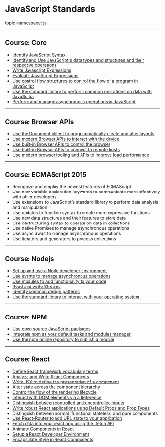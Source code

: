# JavaScript Standards

topic-namespace: js

---
## Course: Core
- [Identify JavaScript Syntax](./javascript/core/identify-javascript-syntax.md)
- [Identify and Use JavaScript's data types and structures and their respective operations](./javascript/core/identify-and-use-javascripts-data-types-and-structures-and-their-respective-operations.md)
- [Write Javascript Expressions](./javascript/core/write-javascript-expressions.md)
- [Evaluate JavaScript Expressions](./javascript/core/evaluate-javascript-expressions.md)
- [Use control flow structures to control the flow of a program in JavaScript](./javascript/core/use-control-flow-structures-to-control-the-flow-of-a-program-in-javascript.md)
- [Use the standard library to perform common operations on data with JavaScript](./javascript/core/use-the-standard-library-to-perform-common-operations-on-data-with-javascript.md)
- [Perform and manage asynchronous operations in JavaScript](./javascript/core/perform-and-manage-asynchronous-operations-in-javascript.md)

---
## Course: Browser APIs


- [Use the Document object to programmatically create and alter layouts](./javascript/browser-apis/use-the-document-object-to-programmatically-create-and-alter-layouts.md)
- [Use modern Browser APIs to interact with the device](./javascript/browser-apis/use-modern-browser-apis-to-interact-with-the-device.md)
- [Use built-in Browser APIs to control the browser](./javascript/browser-apis/use-built-in-browser-apis-to-control-the-browser.md)
- [Use built-in Browser APIs to connect to remote hosts](./javascript/browser-apis/use-built-in-browser-apis-to-connect-to-remote-hosts.md)
- [Use modern browser tooling and APIs to improve load performance](./javascript/browser-apis/use-modern-browser-tooling-and-apis-to-improve-load-performance.md)


---
## Course: ECMAScript 2015

- Recognize and employ the newest features of ECMAScript
- Use new variable declaration keywords to communicate more effectively with other developers
- Use extensions to JavaScript’s standard library to perform data analysis and manipulation
- Use updates to function syntax to create more expressive functions
- Use new data structures and their features to store data
- Use destructuring syntax to operate on data in collections
- Use native Promises to manage asynchronous operations
- Use async await to manage asynchronous operations
- Use iterators and generators to process collections


---
## Course: Nodejs


- [Set up and use a Node developer environment](./javascript/nodejs/set-up-and-use-a-node-developer-environment.md)
- [Use events to manage asynchronous operations](./javascript/nodejs/use-events-to-manage-asynchronous-operations.md)
- [Use modules to add functionality to your code](./javascript/nodejs/use-modules-to-add-functionality-to-your-code.md)
- [Read and write Streams](./javascript/nodejs/read-and-write-streams.md)
- [Identify common design patterns](./javascript/nodejs/identify-common-design-patterns.md)
- [Use the standard library to interact with your operating system](./javascript/nodejs/use-the-standard-library-to-interact-with-your-operating-system.md)


---
## Course: NPM


- [Use open source JavaScript packages](./javascript/npm/use-open-source-javascript-packages.md)
- [Integrate npm as your default tasks and modules manager](./javascript/npm/integrate-npm-as-your-default-tasks-and-modules-manager.md)
- [Use the npm online repository to publish a module](./javascript/npm/use-the-npm-online-repository-to-publish-a-module.md)


---
## Course: React


- [Define React framework vocabulary terms](./javascript/react/define-react-framework-vocabulary-terms.md)
- [Analyze and Write React Components](./javascript/react/analyze-and-write-react-components.md)
- [Write JSX to define the presentation of a component](./javascript/react/write-jsx-to-define-the-presentation-of-a-component.md)
- [Alter state across the component hierarchy](./javascript/react/alter-state-across-the-component-hierarchy.md)
- [Control the flow of the rendering lifecycle](./javascript/react/control-the-flow-of-the-rendering-lifecycle.md)
- [Interact with DOM elements via a Reference](./javascript/react/interact-with-dom-elements-via-a-reference.md)
- [Distinguish between controlled and uncontrolled inputs](./javascript/react/distinguish-between-controlled-and-uncontrolled-inputs.md)
- [Write robust React applications using Default Props and Prop Types](./javascript/react/write-robust-react-applications-using-default-props-and-prop-types.md)
- [Distinguish between normal, functional stateless, and pure components](./javascript/react/distinguish-between-normal-functional-stateless-pure-components.md)
- [Use React-Router to add URL state to your application](./javascript/react/use-react-router-to-add-url-state-to-your-application.md)
- [Fetch data into your react app using the .fetch API](./javascript/react/fetch-data-into-your-react-app-using-the-fetch-api.md)
- [Animate Components in React](./javascript/react/animate-components-in-ract.md)
- [Setup a React Developer Environment](./javascript/react/setup-a-react-developer-environment.md)
- [Encapsulate Style in React Components ](./javascript/react/encapsulate-style-in-react-components.md)
